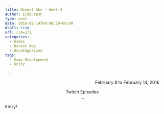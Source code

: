 ```yaml
---
title: Honest Abe – Week 4
author: ETdoFresh
type: post
date: 2016-02-14T04:08:29+00:00
draft: true
url: /?p=171
categories:
  - Games
  - Honest Abe
  - Uncategorized
tags:
  - Game Development
  - Unity

---
```

<p style="text-align: right;">
  February 8 to February 14, 2016
</p>

<p style="text-align: center;">
  Twitch Episodes<br /> ...
</p>

Entry!